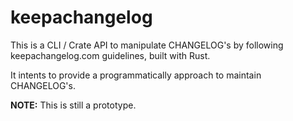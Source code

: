 # keepachangelog

This is a CLI / Crate API to manipulate CHANGELOG's by following keepachangelog.com guidelines, built with Rust.

It intents to provide a programmatically approach to maintain CHANGELOG's.

**NOTE:** This is still a prototype.
